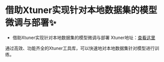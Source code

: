 # 借助Xtuner实现针对本地数据集的模型微调与部署✨
* 借助Xtuner实现针对本地数据集的模型微调与部署
    Xtuner地址：[查看这里](https://github.com/InternLM/xtuner/blob/main/README_zh-CN.md)

通过高效、功能齐全的Xtuner工具库，可以快速地对本地数据集针对模型进行训练。
